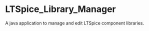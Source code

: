 LTSpice_Library_Manager
=======================

A java application to manage and edit LTSpice component libraries.
